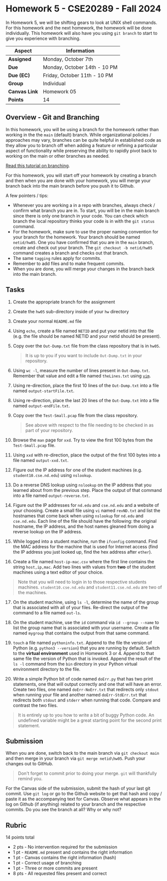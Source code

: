 # Homework 5 - CSE20289 - Fall 2024 

In Homework 5, we will be shifting gears to look at UNIX shell commands.  For this homework and the next homework, the homework will be done individually. This homework will also have you using `git branch` to start to give you experience with branching.

| **Aspect** | **Information** |
| --- | --- |
| **Assigned** | Monday, October 7th |
| **Due** | Monday, October 14th - 10 PM |
| **Due (EC)** | Friday, October 11th - 10 PM |
| **Group** | Individual |  
| **Canvas Link** | Homework 05 |
| **Points** | 14 |

## Overview - Git and Branching 

In this homework, you will be using a branch for the homework rather than working in the the `main` (default) branch. While organizational policies / approaches may vary, branches can be quite helpful in established code as they allow you to branch off when adding a feature or refining a particular aspect of functionality while preserving the ability to rapidly pivot back to working on the main or other branches as needed.  

[Read this tutorial on branching](https://www.atlassian.com/git/tutorials/using-branches).

For this homework, you will start off your homework by creating a branch and then when you are done with your homework, you will merge your branch back into the main branch before you push it to Github. 

A few pointers / tips:

* Whenever you are working a in a repo with branches, always check / confirm what branch you are in. To start, you will be in the main branch since there is only one branch in your code.  You can check which branch the local repository thinks your code is in with the `git status` command.
* For the homework, make sure to use the proper naming convention for your branch for the homework.  Your branch should be named `netid/hw05`.  One you have confirmed that you are in the `main` branch, create and check out your branch.  The `git checkout -b netid/hw05` command creates a branch and checks out that branch. 
* The same `tagging` rules apply for commits.  
* Remember to add files and to make frequent commits.
* When you are done, you will merge your changes in the branch back into the main branch. 

## Tasks

1. Create the appropriate branch for the assignment

2. Create the `hw05` sub-directory inside of your `hw` directory

3. Create your normal `README.md` file

4. Using `echo`, create a file named `NETID` and put your netid into that file (e.g. the file should be named NETID and your netid should be present).  

5. Copy over the `Out-Dump.txt` file from the class repository that is in `hw05`.

   > It is up to you if you want to include `Out-Dump.txt` in your repository.  

6. Using `wc -l`, measure the number of lines present in `Out-Dump.txt`.  Remember that value and edit a file named  `theLines.txt` using [`vim`](https://www.freecodecamp.org/news/vim-beginners-guide/).
  
7. Using re-direction, place the first 10 lines of the `Out-Dump.txt` into a file named `output-startFile.txt`.  

8. Using re-direction, place the last 20 lines of the `Out-Dump.txt` into a file named `output-endFile.txt`.  

9. Copy over the `Test-Small.pcap` file from the class repository.  

   > See above with respect to the file needing to be checked in as part of your repository.  
   
10. Browse the `man` page for `xxd`.  Try to view the first 100 bytes from the `Test-Small.pcap` file.  

11. Using `xxd` with re-direction, place the output of the first 100 bytes into a file named `output-xxd.txt`.

12. Figure out the IP address for one of the student machines (e.g. `student10.cse.nd.edu`) using `nslookup`.  

13. Do a reverse DNS lookup using `nslookup` on the IP address that you learned about from the previous step.  Place the output of that command into a file named `output-reverse.txt`.

14. Figure out the IP addresses for `nd.edu` and `cse.nd.edu` and a website of your choosing.  Create a small file using `vi` named `revND.txt` and list the hostnames that come back when using `nslookup` for `nd.edu` and `cse.nd.edu`. Each line of the file should have the following: the original hostname, the IP address, and the host names gleaned from doing a reverse lookup on the IP address. 

15. While logged into a student machine, run the `ifconfig` command.  Find the MAC address for the machine that is used for Internet access (find the IP address you just looked up, find the hex address after `ether`).  

16. Create a file named `host-ip-mac.csv` where the first line contains the string `host,ip,mac`.  Add two lines with values from **two** of the student machines using a text editor of your choice.

   > Note that you will need to login in to those respective students machines.  `student10.cse.nd.edu` and `student11.cse.nd.edu` are two of the machines.     

17. On the student machine, using `ls -l`, determine the name of the group that is associated with all of your files. Re-direct the output of the command to a file named `out-ls`.

18. On the student machine, use the `id` command via `id --group --name` to list the group name that is associated with your username. Create a file named `mygroup` that contains the output from that same command. 

19. `touch` a file named `pythoninfo.txt`.  Append to the file the version of Python (e.g. `python3 --version`) that you are running by default.  Switch to the **virtual environment** used in Homework 3 or 4.  Append to that same file the version of Python that is invoked.  Append the result of the `ls -l` command from the `bin` directory in your Python virtual environment directory to the file.

20. Write a simple Python bit of code named `doErr.py` that has two print statements, one that will output correctly and one that will have an error. Create two files, one named `doErr-NoErr.txt` that redirects only `stdout` when running your file and another named `doErr-StdErr.txt` that redirects both `stdout` and `stderr` when running that code. Compare and contrast the two files. 

   > It is entirely up to you how to write a bit of buggy Python code.  An undefined variable might be a great starting point for the second print statement.  

## Submission

When you are done, switch back to the main branch via `git checkout main` and then merge in your branch via `git merge netid\hw05`.  Push your changes out to GitHub. 

> Don't forget to commit prior to doing your merge.  `git` will thankfully remind you.

For the Canvas side of the submission, submit the hash of your last git commit. Use `git log` or go to the Github website to get that hash and copy / paste it as the accompanying text for Canvas. Observe what appears in the log on Github (if anything) related to your branch and the respective commits. Do you see the branch at all? Why or why not?

## Rubric

14 points total

* 2 pts - No intervention required for the submission
* 1 pt - `README.md` present and contains the right information
* 1 pt - Canvas contains the right information (hash)
* 1 pt - Correct usage of branching
* 1 pt - Three or more commits are present
* 8 pts - All requested files present and correct
